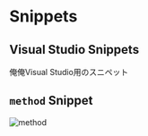 ﻿# Snippets
## Visual Studio  Snippets
俺俺Visual Studio用のスニペット

## `method` Snippet
![method](https://i.imgur.com/BanxK9Q.gif)
